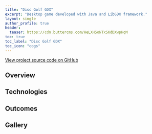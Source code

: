 ```yaml
---
title: "Disc Golf GDX"
excerpt: "Desktop game developed with Java and LibGDX framework."
layout: single
author_profile: true
header:
  teaser: https://cdn.buttercms.com/HeLXHSoNTxSKdDXwpHqM
toc: true
toc_label: "Disc Golf GDX"
toc_icon: "cogs"
---
```


[View project source code on GitHub](https://github.com/griesenj/GolfGameGDX)

## Overview

## Technologies

## Outcomes

## Gallery
